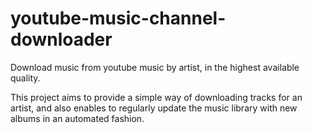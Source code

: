 # youtube-music-channel-downloader
Download music from youtube music by artist, in the highest available quality.

This project aims to provide a simple way of downloading tracks for an artist, and also enables to regularly update the music library with new albums in an automated fashion.
